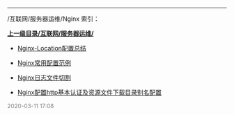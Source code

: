 
----

/互联网/服务器运维/Nginx 索引：


**[上一级目录/互联网/服务器运维/](/互联网/服务器运维/)**

- [Nginx-Location配置总结](/互联网/服务器运维/Nginx/Nginx-Location配置总结)

- [Nginx常用配置范例](/互联网/服务器运维/Nginx/Nginx常用配置范例)

- [Nginx日志文件切割](/互联网/服务器运维/Nginx/Nginx日志文件切割)

- [Nginx配置http基本认证及资源文件下载目录别名配置](/互联网/服务器运维/Nginx/Nginx配置http基本认证及资源文件下载目录别名配置)


<font size=2 color='grey'> 2020-03-11 17:08 </font>
